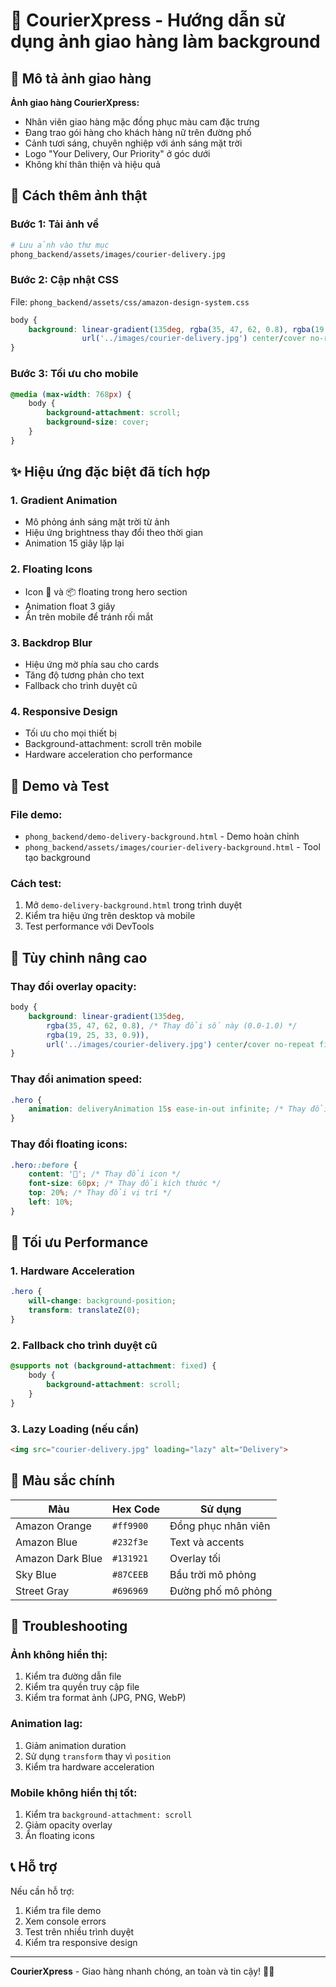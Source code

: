 # 🚚 CourierXpress - Hướng dẫn sử dụng ảnh giao hàng làm background

## 📸 Mô tả ảnh giao hàng

**Ảnh giao hàng CourierXpress:**
- Nhân viên giao hàng mặc đồng phục màu cam đặc trưng
- Đang trao gói hàng cho khách hàng nữ trên đường phố
- Cảnh tươi sáng, chuyên nghiệp với ánh sáng mặt trời
- Logo "Your Delivery, Our Priority" ở góc dưới
- Không khí thân thiện và hiệu quả

## 🎨 Cách thêm ảnh thật

### Bước 1: Tải ảnh về
```bash
# Lưu ảnh vào thư mục
phong_backend/assets/images/courier-delivery.jpg
```

### Bước 2: Cập nhật CSS
File: `phong_backend/assets/css/amazon-design-system.css`

```css
body {
    background: linear-gradient(135deg, rgba(35, 47, 62, 0.8), rgba(19, 25, 33, 0.9)), 
                url('../images/courier-delivery.jpg') center/cover no-repeat fixed;
}
```

### Bước 3: Tối ưu cho mobile
```css
@media (max-width: 768px) {
    body {
        background-attachment: scroll;
        background-size: cover;
    }
}
```

## ✨ Hiệu ứng đặc biệt đã tích hợp

### 1. **Gradient Animation**
- Mô phỏng ánh sáng mặt trời từ ảnh
- Hiệu ứng brightness thay đổi theo thời gian
- Animation 15 giây lặp lại

### 2. **Floating Icons**
- Icon 🚚 và 📦 floating trong hero section
- Animation float 3 giây
- Ẩn trên mobile để tránh rối mắt

### 3. **Backdrop Blur**
- Hiệu ứng mờ phía sau cho cards
- Tăng độ tương phản cho text
- Fallback cho trình duyệt cũ

### 4. **Responsive Design**
- Tối ưu cho mọi thiết bị
- Background-attachment: scroll trên mobile
- Hardware acceleration cho performance

## 🚀 Demo và Test

### File demo:
- `phong_backend/demo-delivery-background.html` - Demo hoàn chỉnh
- `phong_backend/assets/images/courier-delivery-background.html` - Tool tạo background

### Cách test:
1. Mở `demo-delivery-background.html` trong trình duyệt
2. Kiểm tra hiệu ứng trên desktop và mobile
3. Test performance với DevTools

## 🎯 Tùy chỉnh nâng cao

### Thay đổi overlay opacity:
```css
body {
    background: linear-gradient(135deg, 
        rgba(35, 47, 62, 0.8), /* Thay đổi số này (0.0-1.0) */
        rgba(19, 25, 33, 0.9)), 
        url('../images/courier-delivery.jpg') center/cover no-repeat fixed;
}
```

### Thay đổi animation speed:
```css
.hero {
    animation: deliveryAnimation 15s ease-in-out infinite; /* Thay đổi 15s */
}
```

### Thay đổi floating icons:
```css
.hero::before {
    content: '🚚'; /* Thay đổi icon */
    font-size: 60px; /* Thay đổi kích thước */
    top: 20%; /* Thay đổi vị trí */
    left: 10%;
}
```

## 📱 Tối ưu Performance

### 1. **Hardware Acceleration**
```css
.hero {
    will-change: background-position;
    transform: translateZ(0);
}
```

### 2. **Fallback cho trình duyệt cũ**
```css
@supports not (background-attachment: fixed) {
    body {
        background-attachment: scroll;
    }
}
```

### 3. **Lazy Loading** (nếu cần)
```html
<img src="courier-delivery.jpg" loading="lazy" alt="Delivery">
```

## 🎨 Màu sắc chính

| Màu | Hex Code | Sử dụng |
|-----|----------|---------|
| Amazon Orange | `#ff9900` | Đồng phục nhân viên |
| Amazon Blue | `#232f3e` | Text và accents |
| Amazon Dark Blue | `#131921` | Overlay tối |
| Sky Blue | `#87CEEB` | Bầu trời mô phỏng |
| Street Gray | `#696969` | Đường phố mô phỏng |

## 🔧 Troubleshooting

### Ảnh không hiển thị:
1. Kiểm tra đường dẫn file
2. Kiểm tra quyền truy cập file
3. Kiểm tra format ảnh (JPG, PNG, WebP)

### Animation lag:
1. Giảm animation duration
2. Sử dụng `transform` thay vì `position`
3. Kiểm tra hardware acceleration

### Mobile không hiển thị tốt:
1. Kiểm tra `background-attachment: scroll`
2. Giảm opacity overlay
3. Ẩn floating icons

## 📞 Hỗ trợ

Nếu cần hỗ trợ:
1. Kiểm tra file demo
2. Xem console errors
3. Test trên nhiều trình duyệt
4. Kiểm tra responsive design

---

**CourierXpress** - Giao hàng nhanh chóng, an toàn và tin cậy! 🚚✨
